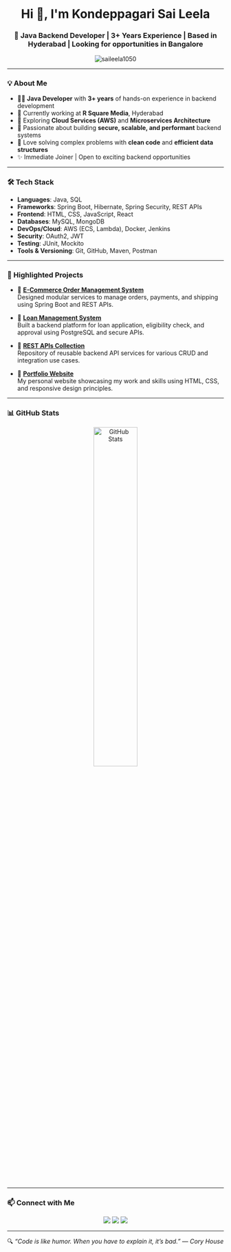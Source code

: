 <h1 align="center">Hi 👋, I'm Kondeppagari Sai Leela</h1>
<h3 align="center">🚀 Java Backend Developer | 3+ Years Experience | Based in Hyderabad | Looking for opportunities in Bangalore</h3>

<p align="center">
  <img src="https://komarev.com/ghpvc/?username=saileela1050&label=Profile%20views&color=0e75b6&style=flat" alt="saileela1050" />
</p>

---

### 💡 About Me

- 👩‍💻 **Java Developer** with **3+ years** of hands-on experience in backend development  
- 💼 Currently working at **R Square Media**, Hyderabad  
- 🌱 Exploring **Cloud Services (AWS)** and **Microservices Architecture**  
- 💪 Passionate about building **secure, scalable, and performant** backend systems  
- 🧠 Love solving complex problems with **clean code** and **efficient data structures**  
- ✨ Immediate Joiner | Open to exciting backend opportunities

---

### 🛠️ Tech Stack

- **Languages**: Java, SQL  
- **Frameworks**: Spring Boot, Hibernate, Spring Security, REST APIs  
- **Frontend**: HTML, CSS, JavaScript, React  
- **Databases**: MySQL, MongoDB 
- **DevOps/Cloud**: AWS (ECS, Lambda), Docker, Jenkins  
- **Security**: OAuth2, JWT  
- **Testing**: JUnit, Mockito  
- **Tools & Versioning**: Git, GitHub, Maven, Postman  

---

### 📂 Highlighted Projects

- 🔹 **[E-Commerce Order Management System](#)**  
  Designed modular services to manage orders, payments, and shipping using Spring Boot and REST APIs.

- 🔹 **[Loan Management System](#)**  
  Built a backend platform for loan application, eligibility check, and approval using PostgreSQL and secure APIs.

- 🔹 **[REST APIs Collection](https://github.com/saileela1050/RestAPIs)**  
  Repository of reusable backend API services for various CRUD and integration use cases.

- 🔹 **[Portfolio Website](https://github.com/saileela1050/portfolio-site)**  
  My personal website showcasing my work and skills using HTML, CSS, and responsive design principles.

---

### 📊 GitHub Stats

<p align="center">
  <img src="https://github-readme-stats.vercel.app/api?username=saileela1050&show_icons=true&theme=tokyonight" alt="GitHub Stats" width="45%"/>
</p>

---

### 📫 Connect with Me

<p align="center">
  <a href="mailto:saileela892@gmail.com"><img src="https://img.shields.io/badge/Gmail-saileela892-red?style=for-the-badge&logo=gmail&logoColor=white" /></a>
  <a href="https://github.com/saileela1050"><img src="https://img.shields.io/badge/GitHub-saileela1050-black?style=for-the-badge&logo=github&logoColor=white" /></a>
  <a href="#"><img src="https://img.shields.io/badge/LinkedIn-ComingSoon-blue?style=for-the-badge&logo=linkedin&logoColor=white" /></a>
</p>

---

🔍 *“Code is like humor. When you have to explain it, it’s bad.” — Cory House*

